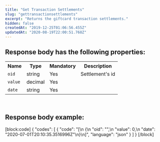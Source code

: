 ```yaml
---
title: "Get Transaction Settlements"
slug: "gettransactionsettlements"
excerpt: "Returns the giftcard transaction settlements."
hidden: false
createdAt: "2019-12-25T01:06:56.455Z"
updatedAt: "2020-08-19T22:00:51.768Z"
---
```

## Response body has the following properties:
<table>
    <tr>
        <th>Name</th>
        <th>Type</th>
        <th>Mandatory</th>
        <th>Description</th>
    </tr>
    <tr>
        <td><code>oid</code></td>
        <td>string</td>
        <td>Yes</td>
        <td>Settlement's id</td>
    </tr>
 <tr>
        <td><code>value</code></td>
        <td>decimal</td>
        <td>Yes</td>
        <td></td>
    </tr>
 <tr>
        <td><code>date</code></td>
        <td>string</td>
        <td>Yes</td>
        <td></td>
    </tr>
</table>

</br>

## Response body example:
[block:code]
{
  "codes": [
    {
      "code": "[\n  {\n        \"oid\": \"\",\n        \"value\": 0,\n        \"date\": \"2020-07-01T20:10:35.3516996Z\"\n}\n]",
      "language": "json"
    }
  ]
}
[/block]